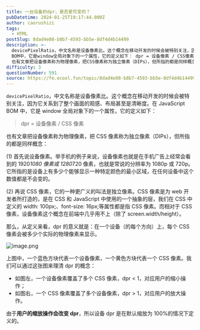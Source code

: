 ```yaml
---
title: 一台设备的dpr，是否是可变的？
pubDatetime: 2024-01-25T19:17:44.000Z
author: caorushizi
tags:
  - HTML
postSlug: 8dad4e08-b8b7-4593-bb5e-8df4d4b14499
description: >-
  devicePixelRatio，中文名称是设备像素比。这个概念在移动开发的时候会被特别关注，因为它关系到了整个画面的观感、布局甚至是清晰度。在JavaScript
  BOM中，它是window全局对象下的一个属性，它的定义如下： dpr = 设备像素 / CSS像素
  也有文章把设备像素称为物理像素，把CSS像素称为独立像素（DIPs），但所指的都是同样概念： (1) 首先说设备像素。举手机的例子来
difficulty: 3
questionNumber: 591
source: https://fe.ecool.fun/topic/8dad4e08-b8b7-4593-bb5e-8df4d4b14499
---
```


`devicePixelRatio`，中文名称是设备像素比。这个概念在移动开发的时候会被特别关注，因为它关系到了整个画面的观感、布局甚至是清晰度。在 JavaScript BOM 中，它是 window 全局对象下的一个属性，它的定义如下：

> dpr = 设备像素 / CSS 像素

也有文章把设备像素称为物理像素，把 CSS 像素称为独立像素（DIPs），但所指的都是同样概念：

(1) 首先说设备像素。举手机的例子来说，设备像素也就是在手机广告上经常会看到的 1920*1080 像素或 1280*720 像素，也就是常说的分辨率为 1080p 或 720p。它所指的是设备上有多少个能够显示一种特定颜色的最小区域，在任何设备中这个数值都是不会变的。

(2) 再说 CSS 像素，它的一种更广义的叫法是独立像素。CSS 像素是为 web 开发者所打造的，是在 CSS 和 JavaScript 中使用的一个抽象的层，我们在 CSS 中定义的 width: 100px;、font-size: 16px;等属性都是指 CSS 像素。而相对于 CSS 像素，设备像素这个概念在前端中几乎用不上（除了 screen.width/height）。

那么，从定义来看，dpr 的意义就是：在一个设备（的每个方向）上，每个 CSS 像素会被多少个实际的物理像素来显示。

![image.png](https://static.ecool.fun//article/893cb23b-5299-44ab-af90-f0585f94c298.png)

上图中，一个蓝色方块代表一个设备像素，一个黄色方块代表一个 CSS 像素。我们可以通过这张图来理清 dpr 的概念：

- 如图左，一个设备像素覆盖了多个 CSS 像素，dpr < 1，对应用户的缩小操作；
- 如图右，一个 CSS 像素覆盖了多个设备像素，dpr > 1，对应用户的放大操作。

由于**用户的缩放操作会改变 dpr**，所以设备 dpr 是在默认缩放为 100%的情况下定义的。
